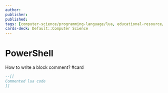 ```yaml
---
author: 
publisher: 
published: 
tags: [computer-science/programming-language/lua, educational-resource/lua, study-note] 
cards-deck: Default::Computer Science
---
```


# PowerShell
How to write a block comment? #card 
```lua
--[[
Commented lua code
]]
```